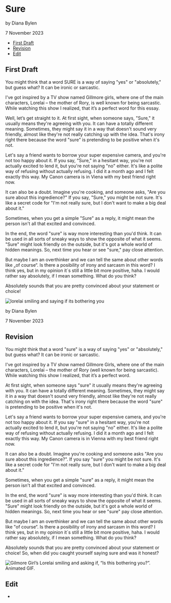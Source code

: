 # Sure

by Diana Bylen

7 November 2023

- [First Draft](#first-draft)
- [Revision](#revision)
- [Edit](#edit)

## First Draft

You might think that a word SURE is a way of saying "yes" or "absolutely," but guess what? It can be ironic or sarcastic.

I've got inspired by a TV show named Gillmore girls, where one of the main characters, Lorelai – the mother of Rory, is well known for being sarcastic. While watching this show I realized, that it’s a perfect word for this essay. 

Well, let’s get straight to it. At first sight, when someone says, "Sure," it usually means they're agreeing with you. It can have a totally different meaning. Sometimes, they might say it in a way that doesn't sound very friendly, almost like they're not really catching up with the idea. That's irony right there because the word "sure" is pretending to be positive when it's not.

Let's say a friend wants to borrow your super expensive camera, and you're not too happy about it. If you say, "Sure," in a hesitant way, you're not actually excited to lend it, but you're not saying "no" either. It's like a polite way of refusing without actually refusing. I did it a month ago and I felt exactly this way. My Canon camera is in Viena with my best friend right now.

It can also be a doubt. Imagine you're cooking, and someone asks, "Are you sure about this ingredience?" If you say, "Sure," you might be not sure. It's like a secret code for "I'm not really sure, but I don't want to make a big deal about it."

Sometimes, when you get a simple "Sure" as a reply, it might mean the person isn't all that excited and convinced.

In the end, the word "sure" is way more interesting than you'd think. It can be used in all sorts of sneaky ways to show the opposite of what it seems. "Sure" might look friendly on the outside, but it's got a whole world of hidden meanings. So, next time you hear or see "sure," pay close attention.

But maybe I am an overthinker and we can tell the same about other words like „of course“. Is there a posibility of irony and sarcasm in this word? I think yes, but in my opinion it´s still a little bit more positive, haha. I would rather say absolutely, if I mean something. What do you think?

Absolutely sounds that you are pretty convinced about your statement or choice!

![lorelai smiling and saying if its bothering you](https://github.com/dbylen/efd/assets/148856075/1c406259-3f38-4397-921e-327d41e91d91)

by Diana Bylen

7 November 2023

## Revision

You might think that a word "sure" is a way of saying "yes" or "absolutely," but guess what? It can be ironic or sarcastic.

I've got inspired by a TV show named Gillmore Girls, where one of the main characters, Lorelai – the mother of Rory (well known for being sarcastic). While watching this show I realized, that it’s a perfect word. 

At first sight, when someone says "sure" it usually means they're agreeing with you. It can have a totally different meaning. Sometimes, they might say it in a way that doesn't sound very friendly, almost like they're not really catching on with the idea. That's irony right there because the word "sure" is pretending to be positive when it's not.

Let's say a friend wants to borrow your super expensive camera, and you're not too happy about it. If you say "sure" in a hesitant way, you're not actually excited to lend it, but you're not saying "no" either. It's like a polite way of refusing without actually refusing. I did it a month ago and I felt exactly this way. My Canon camera is in Vienna with my best friend right now.

It can also be a doubt. Imagine you're cooking and someone asks "Are you sure about this ingredience?". If you say "sure" you might be not sure. It's like a secret code for "I'm not really sure, but I don't want to make a big deal about it."

Sometimes, when you get a simple "sure" as a reply, it might mean the person isn't all that excited and convinced.

In the end, the word "sure" is way more interesting than you'd think. It can be used in all sorts of sneaky ways to show the opposite of what it seems. "Sure" might look friendly on the outside, but it's got a whole world of hidden meanings. So, next time you hear or see "sure" pay close attention.

But maybe I am an overthinker and we can tell the same about other words like "of course“. Is there a posibility of irony and sarcasm in this word? I think yes, but in my opinion it´s still a little bit more positive, haha. I would rather say absolutely, if I mean something. What do you think?

Absolutely sounds that you are pretty convinced about your statement or choice! So, when did you caught yourself saying sure and was it honest?

![Gilmore Girl’s Lorelai smiling and asking if, “Is this bothering you?”. Animated GIF.](https://media2.popsugar-assets.com/…if)

## Edit

-
